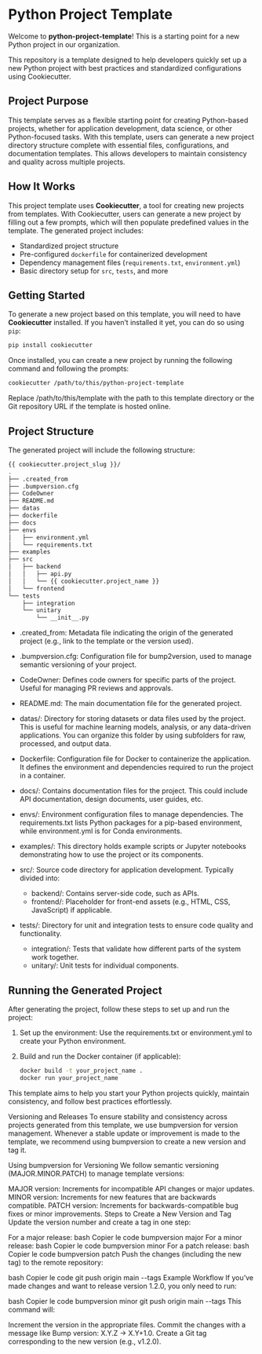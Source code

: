 # Python Project Template

Welcome to **python-project-template**! This is a starting point for a new Python project in our organization.

This repository is a template designed to help developers quickly set up a new Python project with best practices and standardized configurations using Cookiecutter. 

## Project Purpose

This template serves as a flexible starting point for creating Python-based projects, whether for application development, data science, or other Python-focused tasks. With this template, users can generate a new project directory structure complete with essential files, configurations, and documentation templates. This allows developers to maintain consistency and quality across multiple projects.

## How It Works

This project template uses **Cookiecutter**, a tool for creating new projects from templates. With Cookiecutter, users can generate a new project by filling out a few prompts, which will then populate predefined values in the template. The generated project includes:

- Standardized project structure
- Pre-configured `dockerfile` for containerized development
- Dependency management files (`requirements.txt`, `environment.yml`)
- Basic directory setup for `src`, `tests`, and more

## Getting Started

To generate a new project based on this template, you will need to have **Cookiecutter** installed. If you haven’t installed it yet, you can do so using `pip`:

```bash
pip install cookiecutter
```

Once installed, you can create a new project by running the following command and following the prompts:

```bash
cookiecutter /path/to/this/python-project-template
```

Replace /path/to/this/template with the path to this template directory or the Git repository URL if the template is hosted online.

## Project Structure
The generated project will include the following structure:

```bash
{{ cookiecutter.project_slug }}/
.
├── .created_from
├── .bumpversion.cfg
├── CodeOwner
├── README.md
├── datas
├── dockerfile
├── docs
├── envs
│   ├── environment.yml
│   └── requirements.txt
├── examples
├── src
│   ├── backend
│   │   ├── api.py
│   │   └── {{ cookiecutter.project_name }}
│   └── frontend
└── tests
    ├── integration
    └── unitary
        └── __init__.py
```

- .created_from: Metadata file indicating the origin of the generated project (e.g., link to the template or the version used).

- .bumpversion.cfg: Configuration file for bump2version, used to manage semantic versioning of your project.

- CodeOwner: Defines code owners for specific parts of the project. Useful for managing PR reviews and approvals.

- README.md: The main documentation file for the generated project.

- datas/: Directory for storing datasets or data files used by the project. This is useful for machine learning models, analysis, or any data-driven applications. You can organize this folder by using subfolders for raw, processed, and output data.

- Dockerfile: Configuration file for Docker to containerize the application. It defines the environment and dependencies required to run the project in a container.

- docs/: Contains documentation files for the project. This could include API documentation, design documents, user guides, etc.

- envs/: Environment configuration files to manage dependencies. The requirements.txt lists Python packages for a pip-based environment, while environment.yml is for Conda environments.

- examples/: This directory holds example scripts or Jupyter notebooks demonstrating how to use the project or its components.

- src/: Source code directory for application development. Typically divided into:

  - backend/: Contains server-side code, such as APIs.
  - frontend/: Placeholder for front-end assets (e.g., HTML, CSS, JavaScript) if applicable.
- tests/: Directory for unit and integration tests to ensure code quality and functionality.

  - integration/: Tests that validate how different parts of the system work together.
  - unitary/: Unit tests for individual components.

## Running the Generated Project
After generating the project, follow these steps to set up and run the project:

1. Set up the environment: Use the requirements.txt or environment.yml to create your Python environment.

2. Build and run the Docker container (if applicable):

    ```bash
    docker build -t your_project_name .
    docker run your_project_name
    ```

This template aims to help you start your Python projects quickly, maintain consistency, and follow best practices effortlessly.

Versioning and Releases
To ensure stability and consistency across projects generated from this template, we use bumpversion for version management. Whenever a stable update or improvement is made to the template, we recommend using bumpversion to create a new version and tag it.

Using bumpversion for Versioning
We follow semantic versioning (MAJOR.MINOR.PATCH) to manage template versions:

MAJOR version: Increments for incompatible API changes or major updates.
MINOR version: Increments for new features that are backwards compatible.
PATCH version: Increments for backwards-compatible bug fixes or minor improvements.
Steps to Create a New Version and Tag
Update the version number and create a tag in one step:

For a major release:
bash
Copier le code
bumpversion major
For a minor release:
bash
Copier le code
bumpversion minor
For a patch release:
bash
Copier le code
bumpversion patch
Push the changes (including the new tag) to the remote repository:

bash
Copier le code
git push origin main --tags
Example Workflow
If you’ve made changes and want to release version 1.2.0, you only need to run:

bash
Copier le code
bumpversion minor
git push origin main --tags
This command will:

Increment the version in the appropriate files.
Commit the changes with a message like Bump version: X.Y.Z → X.Y+1.0.
Create a Git tag corresponding to the new version (e.g., v1.2.0).